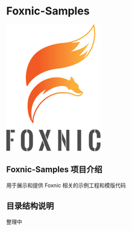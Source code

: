 # Foxnic-Samples

![Foxnic](foxnic-web/web-full/view/view-example/src/main/resources/static/images/foxnic-250.jpg)


## Foxnic-Samples 项目介绍
用于展示和提供 Foxnic 相关的示例工程和模版代码

## 目录结构说明
整理中

 
